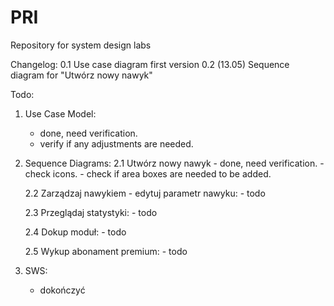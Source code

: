 # PRI
Repository for system design labs

Changelog:
0.1 Use case diagram first version
0.2 (13.05) Sequence diagram for "Utwórz nowy nawyk"


Todo:
1. Use Case Model:
	- done, need verification.
	- verify if any adjustments are needed.
	
2. Sequence Diagrams:
	2.1 Utwórz nowy nawyk
		- done, need verification.
		- check icons.
		- check if area boxes are needed to be added.
		
	2.2 Zarządzaj nawykiem - edytuj parametr nawyku:
		- todo
		
	2.3 Przeglądaj statystyki:
		- todo
	
	2.4 Dokup moduł:
		- todo
		
	2.5 Wykup abonament premium:
		- todo
	
3. SWS:
	- dokończyć